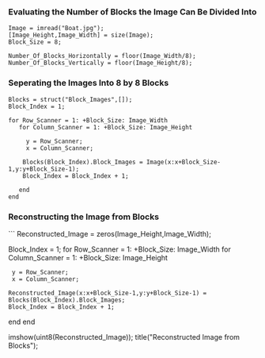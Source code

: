 <h3>Evaluating the Number of Blocks the Image Can Be Divided Into</h3>

```
Image = imread("Boat.jpg"); 
[Image_Height,Image_Width] = size(Image);
Block_Size = 8;

Number_Of_Blocks_Horizontally = floor(Image_Width/8);
Number_Of_Blocks_Vertically = floor(Image_Height/8);
```

<h3>Seperating the Images Into 8 by 8 Blocks</h3>

```
Blocks = struct("Block_Images",[]);
Block_Index = 1;

for Row_Scanner = 1: +Block_Size: Image_Width
   for Column_Scanner = 1: +Block_Size: Image_Height 
    
     y = Row_Scanner;
     x = Column_Scanner;
  
    Blocks(Block_Index).Block_Images = Image(x:x+Block_Size-1,y:y+Block_Size-1);
    Block_Index = Block_Index + 1; 
    
   end
end
```

<h3>Reconstructing the Image from Blocks</h3>
```
Reconstructed_Image = zeros(Image_Height,Image_Width);

Block_Index = 1;
for Row_Scanner = 1: +Block_Size: Image_Width
   for Column_Scanner = 1: +Block_Size: Image_Height 
    
     y = Row_Scanner;
     x = Column_Scanner;
  
    Reconstructed_Image(x:x+Block_Size-1,y:y+Block_Size-1) = Blocks(Block_Index).Block_Images;
    Block_Index = Block_Index + 1;
    
   end
end

imshow(uint8(Reconstructed_Image));
title("Reconstructed Image from Blocks");
```
